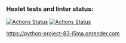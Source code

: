 ### Hexlet tests and linter status:
[![Actions Status](https://github.com/volkbav/python-project-83/actions/workflows/hexlet-check.yml/badge.svg)](https://github.com/volkbav/python-project-83/actions) [![Actions Status](https://github.com/volkbav/python-project-83/actions/workflows/test_page_analizer.yml/badge.svg)](https://github.com/volkbav/python-project-83/actions)


https://python-project-83-i5ma.onrender.com